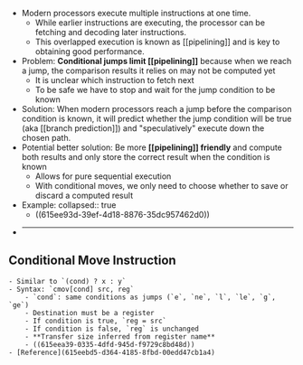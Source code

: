 - Modern processors execute multiple instructions at one time.
	- While earlier instructions are executing, the processor can be fetching and decoding later instructions.
	- This overlapped execution is known as [[pipelining]] and is key to obtaining good performance.
- Problem: **Conditional jumps limit [[pipelining]]** because when we reach a jump, the comparison results it relies on may not be computed yet
	- It is unclear which instruction to fetch next
	- To be safe we have to stop and wait for the jump condition to be known
- Solution: When modern processors reach a jump before the comparison condition is known, it will predict whether the jump condition will be true (aka [[branch prediction]]) and "speculatively" execute down the chosen path.
- Potential better solution: Be more **[[pipelining]] friendly** and  compute both results and only store the correct result when the condition is known
	- Allows for pure sequential execution
	- With conditional moves, we only need to choose whether to save or discard a computed result
- Example:
  collapsed:: true
	- ((615ee93d-39ef-4d18-8876-35dc957462d0))
-
  ---
## Conditional Move Instruction
	- Similar to `(cond) ? x : y`
	- Syntax: `cmov[cond] src, reg`
		- `cond`: same conditions as jumps (`e`, `ne`, `l`, `le`, `g`, `ge`)
		- Destination must be a register
		- If condition is true, `reg = src`
		- If condition is false, `reg` is unchanged
		- **Transfer size inferred from register name**
		- ((615eea39-0335-4dfd-945d-f9729c8bd48d))
	- [Reference](615eebd5-d364-4185-8fbd-00edd47cb1a4)